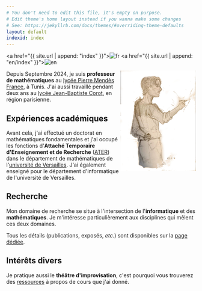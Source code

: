 ```yaml
---
# You don't need to edit this file, it's empty on purpose.
# Edit theme's home layout instead if you wanna make some changes
# See: https://jekyllrb.com/docs/themes/#overriding-theme-defaults
layout: default
indexid: index
---
```

<a href="{{ site.url | append: "index" }}"><img src="/fr32.png" alt="fr"></a>
<a href="{{ site.url | append: "en/index" }}"><img src="/uk32.png" alt="en"></a>

<img align="right" src="dessin-lena-mod.jpg" alt="A drawing of me, teaching." width="200px">

Depuis Septembre 2024, je suis **professeur de mathématiques** au [lycée Pierre Mendès France](https://www.ert.tn/pmf/), à Tunis. J'ai aussi travaillé pendant deux ans au [lycée Jean-Baptiste Corot](http://www.lyc-corot-savigny.ac-versailles.fr/), en région parisienne.

## Expériences académiques

Avant cela, j'ai effectué un doctorat en mathématiques fondamentales et j'ai
occupé les fonctions d'**Attaché Temporaire d'Enseignement et de Recherche**
([ATER](https://fr.wikipedia.org/wiki/Attach%C3%A9_temporaire_d%27enseignement_et_de_recherche))
dans le département de mathématiques de l'[université de Versailles](http://www.uvsq.fr/). J'ai également enseigné pour le département d'informatique de l'université de Versailles.

## Recherche

Mon domaine de recherche se situe à l'intersection de l'**informatique** et des
**mathématiques**. Je m'intéresse particulièrement aux disciplines qui mêlent
ces deux domaines.

Tous les détails (publications, exposés, *etc.*) sont disponibles sur la [page dédiée](research).

## Intérêts divers

Je pratique aussi le **théâtre d'improvisation**, c'est pourquoi vous
trouverez des [ressources](impro) à propos de cours que j'ai donné.
